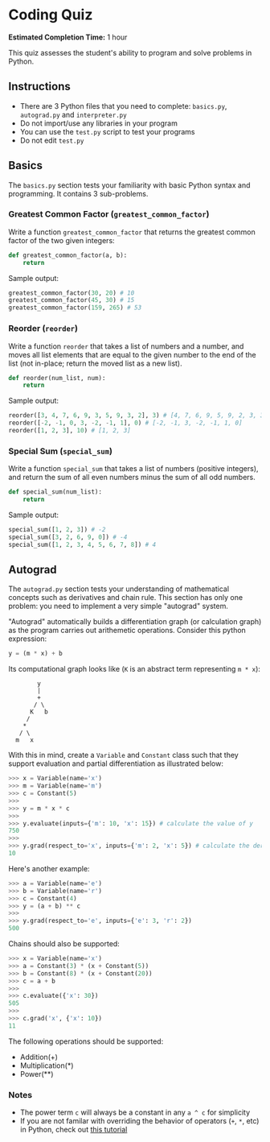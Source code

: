 # Coding Quiz

**Estimated Completion Time:** 1 hour

This quiz assesses the student's ability to program and solve problems in Python.

## Instructions

- There are 3 Python files that you need to complete: `basics.py`, `autograd.py` and `interpreter.py`
- Do not import/use any libraries in your program
- You can use the `test.py` script to test your programs
- Do not edit `test.py`

## Basics

The `basics.py` section tests your familiarity with basic Python syntax and programming. It contains 3 sub-problems.

### Greatest Common Factor (`greatest_common_factor`)

Write a function `greatest_common_factor` that returns the greatest common factor of the two given integers:

```python
def greatest_common_factor(a, b):
    return
```

Sample output:

```python
greatest_common_factor(30, 20) # 10
greatest_common_factor(45, 30) # 15
greatest_common_factor(159, 265) # 53
```

### Reorder (`reorder`)

Write a function `reorder` that takes a list of numbers and a number, and moves all list elements that are equal to the given number to the end of the list (not in-place; return the moved list as a new list).

```python
def reorder(num_list, num):
    return
```

Sample output:

```python
reorder([3, 4, 7, 6, 9, 3, 5, 9, 3, 2], 3) # [4, 7, 6, 9, 5, 9, 2, 3, 3, 3]
reorder([-2, -1, 0, 3, -2, -1, 1], 0) # [-2, -1, 3, -2, -1, 1, 0]
reorder([1, 2, 3], 10) # [1, 2, 3]
```

### Special Sum (`special_sum`)

Write a function `special_sum` that takes a list of numbers (positive integers), and return the sum of all even numbers minus the sum of all odd numbers.

```python
def special_sum(num_list):
    return
```

Sample output:

```python
special_sum([1, 2, 3]) # -2
special_sum([3, 2, 6, 9, 0]) # -4
special_sum([1, 2, 3, 4, 5, 6, 7, 8]) # 4
```

## Autograd

The `autograd.py` section tests your understanding of mathematical concepts such as derivatives and chain rule. This section has only one problem: you need to implement a very simple "autograd" system.

"Autograd" automatically builds a differentiation graph (or calculation graph) as the program carries out arithemetic operations. Consider this python expression:

```python
y = (m * x) + b
```

Its computational graph looks like (`K` is an abstract term representing `m * x`):

```
        y
        |
        +
       / \
      K   b
     /
    *
   / \
  m   x
```

With this in mind, create a `Variable` and `Constant` class such that they support evaluation and partial differentiation as illustrated below:

```python
>>> x = Variable(name='x')
>>> m = Variable(name='m')
>>> c = Constant(5)
>>>
>>> y = m * x * c
>>>
>>> y.evaluate(inputs={'m': 10, 'x': 15}) # calculate the value of y
750
>>>
>>> y.grad(respect_to='x', inputs={'m': 2, 'x': 5}) # calculate the derivative of y in respect to x
10
```

Here's another example:

```python
>>> a = Variable(name='e')
>>> b = Variable(name='r')
>>> c = Constant(4)
>>> y = (a + b) ** c
>>>
>>> y.grad(respect_to='e', inputs={'e': 3, 'r': 2})
500
```

Chains should also be supported:

```python
>>> x = Variable(name='x')
>>> a = Constant(3) * (x + Constant(5))
>>> b = Constant(8) * (x + Constant(20))
>>> c = a + b
>>>
>>> c.evaluate({'x': 30})
505
>>>
>>> c.grad('x', {'x': 10})
11
```

The following operations should be supported:
- Addition(+)
- Multiplication(\*)
- Power(\*\*)

### Notes

- The power term `c` will always be a constant in any `a ^ c` for simplicity
- If you are not familar with overriding the behavior of operators (`+`, `*`, etc) in Python, check out [this tutorial](https://www.geeksforgeeks.org/operator-overloading-in-python/)